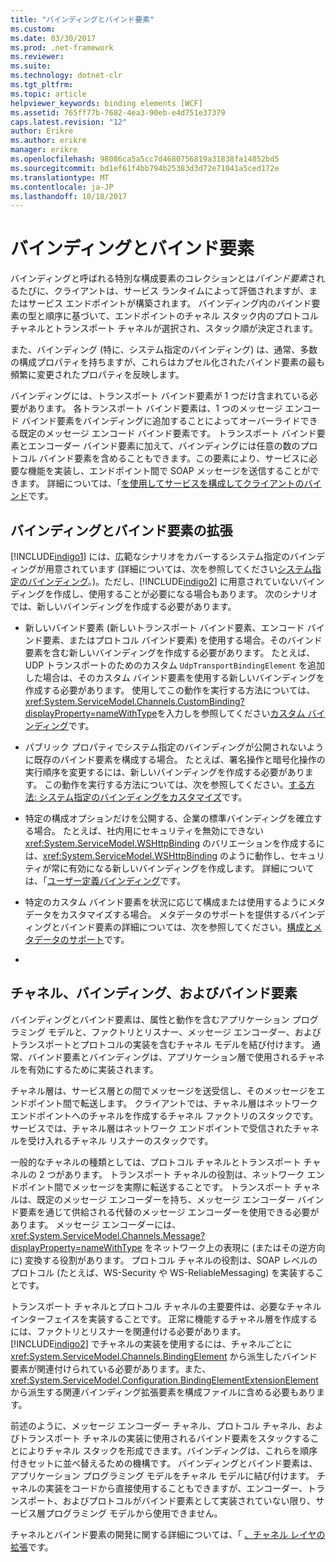 ```yaml
---
title: "バインディングとバインド要素"
ms.custom: 
ms.date: 03/30/2017
ms.prod: .net-framework
ms.reviewer: 
ms.suite: 
ms.technology: dotnet-clr
ms.tgt_pltfrm: 
ms.topic: article
helpviewer_keywords: binding elements [WCF]
ms.assetid: 765ff77b-7682-4ea3-90eb-e4d751e37379
caps.latest.revision: "12"
author: Erikre
ms.author: erikre
manager: erikre
ms.openlocfilehash: 98086ca5a5cc7d4680756819a31838fa14852bd5
ms.sourcegitcommit: bd1ef61f4bb794b25383d3d72e71041a5ced172e
ms.translationtype: MT
ms.contentlocale: ja-JP
ms.lasthandoff: 10/18/2017
---
```

# <a name="bindings-and-binding-elements"></a>バインディングとバインド要素
バインディングと呼ばれる特別な構成要素のコレクションとは*バインド要素*されるたびに、クライアントは、サービス ランタイムによって評価されますが、またはサービス エンドポイントが構築されます。 バインディング内のバインド要素の型と順序に基づいて、エンドポイントのチャネル スタック内のプロトコル チャネルとトランスポート チャネルが選択され、スタック順が決定されます。  
  
 また、バインディング (特に、システム指定のバインディング) は、通常、多数の構成プロパティを持ちますが、これらはカプセル化されたバインド要素の最も頻繁に変更されたプロパティを反映します。  
  
 バインディングには、トランスポート バインド要素が 1 つだけ含まれている必要があります。 各トランスポート バインド要素は、1 つのメッセージ エンコード バインド要素をバインディングに追加することによってオーバーライドできる既定のメッセージ エンコード バインド要素です。 トランスポート バインド要素とエンコーダー バインド要素に加えて、バインディングには任意の数のプロトコル バインド要素を含めることもできます。この要素により、サービスに必要な機能を実装し、エンドポイント間で SOAP メッセージを送信することができます。 詳細については、「[を使用してサービスを構成してクライアントのバインド](../../../../docs/framework/wcf/using-bindings-to-configure-services-and-clients.md)です。  
  
## <a name="extending-bindings-and-binding-elements"></a>バインディングとバインド要素の拡張  
 [!INCLUDE[indigo1](../../../../includes/indigo1-md.md)] には、広範なシナリオをカバーするシステム指定のバインディングが用意されています  (詳細については、次を参照してください[システム指定のバインディング](../../../../docs/framework/wcf/system-provided-bindings.md)。)。ただし、[!INCLUDE[indigo2](../../../../includes/indigo2-md.md)] に用意されていないバインディングを作成し、使用することが必要になる場合もあります。 次のシナリオでは、新しいバインディングを作成する必要があります。  
  
-   新しいバインド要素 (新しいトランスポート バインド要素、エンコード バインド要素、またはプロトコル バインド要素) を使用する場合。そのバインド要素を含む新しいバインディングを作成する必要があります。 たとえば、UDP トランスポートのためのカスタム `UdpTransportBindingElement` を追加した場合は、そのカスタム バインド要素を使用する新しいバインディングを作成する必要があります。 使用してこの動作を実行する方法については、<xref:System.ServiceModel.Channels.CustomBinding?displayProperty=nameWithType>を入力しを参照してください[カスタム バインディング](../../../../docs/framework/wcf/extending/custom-bindings.md)です。  
  
-   パブリック プロパティでシステム指定のバインディングが公開されないように既存のバインド要素を構成する場合。 たとえば、署名操作と暗号化操作の実行順序を変更するには、新しいバインディングを作成する必要があります。 この動作を実行する方法については、次を参照してください。[する方法: システム指定のバインディングをカスタマイズ](../../../../docs/framework/wcf/extending/how-to-customize-a-system-provided-binding.md)です。  
  
-   特定の構成オプションだけを公開する、企業の標準バインディングを確立する場合。 たとえば、社内用にセキュリティを無効にできない <xref:System.ServiceModel.WSHttpBinding> のバリエーションを作成するには、<xref:System.ServiceModel.WSHttpBinding> のように動作し、セキュリティが常に有効になる新しいバインディングを作成します。 詳細については、「[ユーザー定義バインディング](../../../../docs/framework/wcf/extending/creating-user-defined-bindings.md)です。  
  
-   特定のカスタム バインド要素を状況に応じて構成または使用するようにメタデータをカスタマイズする場合。 メタデータのサポートを提供するバインディングとバインド要素の詳細については、次を参照してください。[構成とメタデータのサポート](../../../../docs/framework/wcf/extending/configuration-and-metadata-support.md)です。  
  
-  
  
## <a name="channels-bindings-and-binding-elements"></a>チャネル、バインディング、およびバインド要素  
 バインディングとバインド要素は、属性と動作を含むアプリケーション プログラミング モデルと、ファクトリとリスナー、メッセージ エンコーダー、およびトランスポートとプロトコルの実装を含むチャネル モデルを結び付けます。 通常、バインド要素とバインディングは、アプリケーション層で使用されるチャネルを有効にするために実装されます。  
  
 チャネル層は、サービス層との間でメッセージを送受信し、そのメッセージをエンドポイント間で転送します。 クライアントでは、チャネル層はネットワーク エンドポイントへのチャネルを作成するチャネル ファクトリのスタックです。 サービスでは、チャネル層はネットワーク エンドポイントで受信されたチャネルを受け入れるチャネル リスナーのスタックです。  
  
 一般的なチャネルの種類としては、プロトコル チャネルとトランスポート チャネルの 2 つがあります。 トランスポート チャネルの役割は、ネットワーク エンドポイント間でメッセージを実際に転送することです。 トランスポート チャネルは、既定のメッセージ エンコーダーを持ち、メッセージ エンコーダー バインド要素を通じて供給される代替のメッセージ エンコーダーを使用できる必要があります。 メッセージ エンコーダーには、<xref:System.ServiceModel.Channels.Message?displayProperty=nameWithType> をネットワーク上の表現に (またはその逆方向に) 変換する役割があります。 プロトコル チャネルの役割は、SOAP レベルのプロトコル (たとえば、WS-Security や WS-ReliableMessaging) を実装することです。  
  
 トランスポート チャネルとプロトコル チャネルの主要要件は、必要なチャネル インターフェイスを実装することです。 正常に機能するチャネル層を作成するには、ファクトリとリスナーを関連付ける必要があります。 [!INCLUDE[indigo2](../../../../includes/indigo2-md.md)] でチャネルの実装を使用するには、チャネルごとに <xref:System.ServiceModel.Channels.BindingElement> から派生したバインド要素が関連付けられている必要があります。また、<xref:System.ServiceModel.Configuration.BindingElementExtensionElement> から派生する関連バインディング拡張要素を構成ファイルに含める必要もあります。  
  
 前述のように、メッセージ エンコーダー チャネル、プロトコル チャネル、およびトランスポート チャネルの実装に使用されるバインド要素をスタックすることによりチャネル スタックを形成できます。バインディングは、これらを順序付きセットに並べ替えるための機構です。 バインディングとバインド要素は、アプリケーション プログラミング モデルをチャネル モデルに結び付けます。 チャネルの実装をコードから直接使用することもできますが、エンコーダー、トランスポート、およびプロトコルがバインド要素として実装されていない限り、サービス層プログラミング モデルから使用できません。  
  
 チャネルとバインド要素の開発に関する詳細については、「 [、チャネル レイヤの拡張](../../../../docs/framework/wcf/extending/extending-the-channel-layer.md)です。

